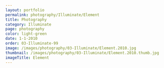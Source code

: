 ```yaml
---
layout: portfolio
permalink: photography/Illuminate/Element
title: Photography
category: Illuminate
page: photography
color: light-green
date: 1-1-2010
order: 03-Illuminate-99
image: /images/photography/03-Illuminate/Element.2010.jpg
thumbnail: /images/photography/03-Illuminate/Element.2010.thumb.jpg
imageTitle: Element
---
```

